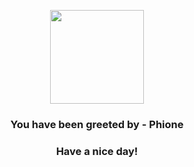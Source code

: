 <p align="center">
            <img src="https://raw.githubusercontent.com/PokeAPI/sprites/master/sprites/pokemon/489.png" width="150" height="150">
          </p>
          <h3 align="center">You have been greeted by - <b>Phione</b></h3>
          <h3 align="center">Have a nice day!</h3>
        